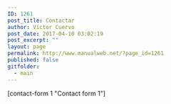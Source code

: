 ```yaml
---
ID: 1261
post_title: Contactar
author: Víctor Cuervo
post_date: 2017-04-10 03:02:19
post_excerpt: ""
layout: page
permalink: http://www.manualweb.net/?page_id=1261
published: false
gitfolder:
  - main
---
```

[contact-form 1 "Contact form 1"]